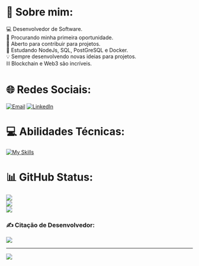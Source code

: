 # 💫 Sobre mim:
💻 Desenvolvedor de Software.<br>🔭 Procurando minha primeira oportunidade.<br>👯 Aberto para contribuir para projetos.<br>🌱 Estudando NodeJs, SQL, PostGreSQL e Docker.<br>💡 Sempre desenvolvendo novas ideias para projetos.<br> ⛓ Blockchain e Web3 são incríveis.


# 🌐 Redes Sociais:
[![Email](https://img.shields.io/badge/Email-%23E4405F.svg?logo=gmail&logoColor=white)](mailto:andersonwea14@gmail.com) [![LinkedIn](https://img.shields.io/badge/LinkedIn-%230077B5.svg?logo=linkedin&logoColor=white)](https://linkedin.com/in/anderson-silva-988197151) 

# 💻 Abilidades Técnicas:
[![My Skills](https://skillicons.dev/icons?i=js,html,css,react,nextjs,tailwind,styledcomponents,nodejs,postgres,mysql,mongodb,prisma,express,git,linux,docker&perline=16)](https://skillicons.dev)

# 📊 GitHub Status:
![](https://github-readme-stats.vercel.app/api?username=andersonwea&theme=algolia&hide_border=false&include_all_commits=true&count_private=true)<br/>
![](https://github-readme-streak-stats.herokuapp.com/?user=andersonwea&theme=algolia&hide_border=false)<br/>
![](https://github-readme-stats.vercel.app/api/top-langs/?username=andersonwea&theme=algolia&hide_border=false&include_all_commits=true&count_private=true&layout=compact&custom_title=Linguagens%20%mais%20%usadas)

### ✍️ Citação de Desenvolvedor:
![](https://quotes-github-readme.vercel.app/api?type=horizontal&theme=tokyonight)


---
[![](https://visitcount.itsvg.in/api?id=andersonwea&icon=0&color=1)](https://visitcount.itsvg.in)

<!-- Proudly created with GPRM ( https://gprm.itsvg.in ) -->
